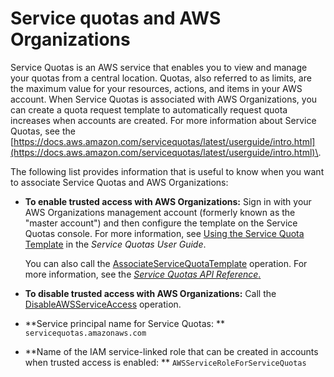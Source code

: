 # Service quotas and AWS Organizations<a name="services-that-can-integrate-service-quotas"></a>

Service Quotas is an AWS service that enables you to view and manage your quotas from a central location\. Quotas, also referred to as limits, are the maximum value for your resources, actions, and items in your AWS account\. When Service Quotas is associated with AWS Organizations, you can create a quota request template to automatically request quota increases when accounts are created\. For more information about Service Quotas, see the [https://docs.aws.amazon.com/servicequotas/latest/userguide/intro.html](https://docs.aws.amazon.com/servicequotas/latest/userguide/intro.html)\.

The following list provides information that is useful to know when you want to associate Service Quotas and AWS Organizations: 
+ **To enable trusted access with AWS Organizations:** Sign in with your AWS Organizations management account \(formerly known as the "master account"\) and then configure the template on the Service Quotas console\. For more information, see [Using the Service Quota Template](https://docs.aws.amazon.com/servicequotas/latest/userguide/organization-templates.html) in the *Service Quotas User Guide*\. 

  You can also call the [AssociateServiceQuotaTemplate](https://docs.aws.amazon.com/servicequotas/2019-06-24/apireference/API_AssociateServiceQuotaTemplate.html) operation\. For more information, see the [*Service Quotas API Reference*\.](https://docs.aws.amazon.com/servicequotas/2019-06-24/apireference/Welcome.html) 
+ **To disable trusted access with AWS Organizations:** Call the [DisableAWSServiceAccess](https://docs.aws.amazon.com/organizations/latest/APIReference/API_DisableAWSServiceAccess.html) operation\.
+ **Service principal name for Service Quotas: ** `servicequotas.amazonaws.com`
+ **Name of the IAM service\-linked role that can be created in accounts when trusted access is enabled: ** `AWSServiceRoleForServiceQuotas`